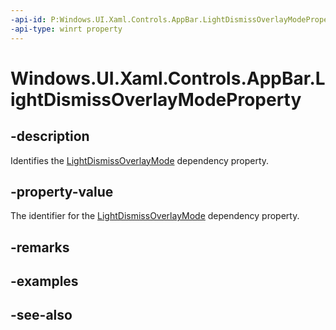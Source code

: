 ```yaml
---
-api-id: P:Windows.UI.Xaml.Controls.AppBar.LightDismissOverlayModeProperty
-api-type: winrt property
---
```


<!-- Property syntax
public Windows.UI.Xaml.DependencyProperty LightDismissOverlayModeProperty { get; }
-->

# Windows.UI.Xaml.Controls.AppBar.LightDismissOverlayModeProperty

## -description
Identifies the [LightDismissOverlayMode](appbar_lightdismissoverlaymode.md) dependency property.



## -property-value
The identifier for the [LightDismissOverlayMode](appbar_lightdismissoverlaymode.md) dependency property.

## -remarks

## -examples

## -see-also
